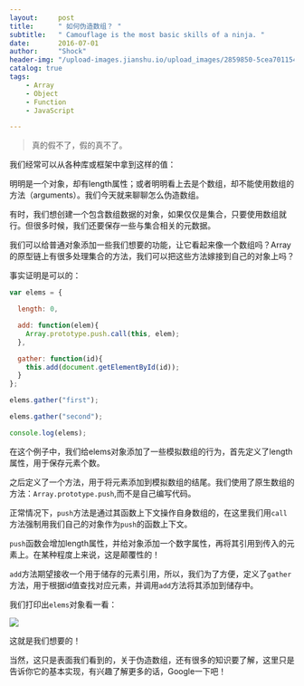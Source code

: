 ```yaml
---
layout:     post
title:      " 如何伪造数组？ "
subtitle:   " Camouflage is the most basic skills of a ninja. "
date:       2016-07-01
author:     "Shock"
header-img: "/upload-images.jianshu.io/upload_images/2859850-5cea7011542ce57d.jpg?imageMogr2/auto-orient/strip%7CimageView2/2/w/1240"
catalog: true
tags:
    - Array
    - Object
    - Function
    - JavaScript

---
```


> 真的假不了，假的真不了。

我们经常可以从各种库或框架中拿到这样的值：

明明是一个对象，却有length属性；或者明明看上去是个数组，却不能使用数组的方法（arguments）。我们今天就来聊聊怎么伪造数组。

有时，我们想创建一个包含数组数据的对象，如果仅仅是集合，只要使用数组就行。但很多时候，我们还要保存一些与集合相关的元数据。

我们可以给普通对象添加一些我们想要的功能，让它看起来像一个数组吗？Array的原型链上有很多处理集合的方法，我们可以把这些方法嫁接到自己的对象上吗？

事实证明是可以的：

```javascript
var elems = {

  length: 0,                                                

  add: function(elem){                                      
    Array.prototype.push.call(this, elem);
  },

  gather: function(id){                                     
    this.add(document.getElementById(id));
  }
};

elems.gather("first");                                     

elems.gather("second");              

console.log(elems);                   
```

在这个例子中，我们给elems对象添加了一些模拟数组的行为，首先定义了length属性，用于保存元素个数。

之后定义了一个方法，用于将元素添加到模拟数组的结尾。我们使用了原生数组的方法：`Array.prototype.push`,而不是自己编写代码。

正常情况下，`push`方法是通过其函数上下文操作自身数组的，在这里我们用`call`方法强制用我们自己的对象作为`push`的函数上下文。

`push`函数会增加length属性，并给对象添加一个数字属性，再将其引用到传入的元素上。在某种程度上来说，这是颠覆性的！

`add`方法期望接收一个用于储存的元素引用，所以，我们为了方便，定义了`gather`方法，用于根据id值查找对应元素，并调用`add`方法将其添加到储存中。

我们打印出`elems`对象看一看：

![](https://upload-images.jianshu.io/upload_images/2859850-bd6b647f0354c477.png?imageMogr2/auto-orient/strip%7CimageView2/2/w/1240)

这就是我们想要的！

当然，这只是表面我们看到的，关于伪造数组，还有很多的知识要了解，这里只是告诉你它的基本实现，有兴趣了解更多的话，Google一下吧！
